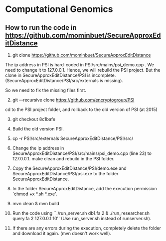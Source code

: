 # Computational Genomics

How to run the code in https://github.com/mominbuet/SecureApproxEditDistance
---
1. git clone https://github.com/mominbuet/SecureApproxEditDistance

The ip address in PSI is hard-coded in PSI/src/mains/psi_demo.cpp . We need to change it to 127.0.0.1. Hence, we will rebuild the PSI project. But the clone in SecureApproxEditDistance/PSI is incomplete. (SecureApproxEditDistance/PSI/src/externals is missing).

So we need to fix the missing files first.

2. git --recursive clone https://github.com/encryptogroup/PSI

cd to the PSI project folder, and rollback to the old version of PSI (at 2015)

3. git checkout 8c1bafe

4. Build the old version PSI.

5. cp -r PSI/src/externals SecureApproxEditDistance/PSI/src/

6. Change the ip address in SecureApproxEditDistance/PSI/src/mains/psi_demo.cpp (line 23) to 127.0.0.1. make clean and rebuild in the PSI folder.

7. Copy the SecureApproxEditDistance/PSI/demo.exe and SecureApproxEditDistance/PSI/psi.exe to the folder SecureApproxEditDistance.

8. In the folder SecureApproxEditDistance, add the execution permission `chmod +x *.sh *.exe'.

9. mvn clean & mvn build

10. Run the code using ``./run_server.sh db1.fa 2 & ./run_researcher.sh query.fa 2 127.0.0.1 10'' (Use run_server.sh instead of runserver.sh).
 
11. If there are any errors during the execution, completely delete the folder and download it again. (mvn doesn't work well).
